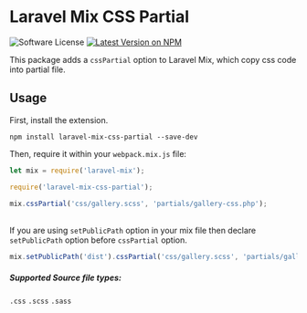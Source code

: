 # Laravel Mix CSS Partial

![Software License](https://img.shields.io/badge/license-MIT-brightgreen.svg?style=flat-square)
[![Latest Version on NPM](https://img.shields.io/npm/v/laravel-mix-css-partial.svg?style=flat-square)](https://npmjs.com/package/laravel-mix-css-partial)

This package adds a `cssPartial` option to Laravel Mix, which copy css code into partial file.
## Usage

First, install the extension.

```
npm install laravel-mix-css-partial --save-dev
```

Then, require it within your `webpack.mix.js` file:

```js
let mix = require('laravel-mix');

require('laravel-mix-css-partial');

mix.cssPartial('css/gallery.scss', 'partials/gallery-css.php');
```
\
If you are using `setPublicPath` option in your mix file then declare `setPublicPath` option before `cssPartial` option.

```js
mix.setPublicPath('dist').cssPartial('css/gallery.scss', 'partials/gallery-css.php');
```

##### Supported Source file types:
`.css` `.scss` `.sass`